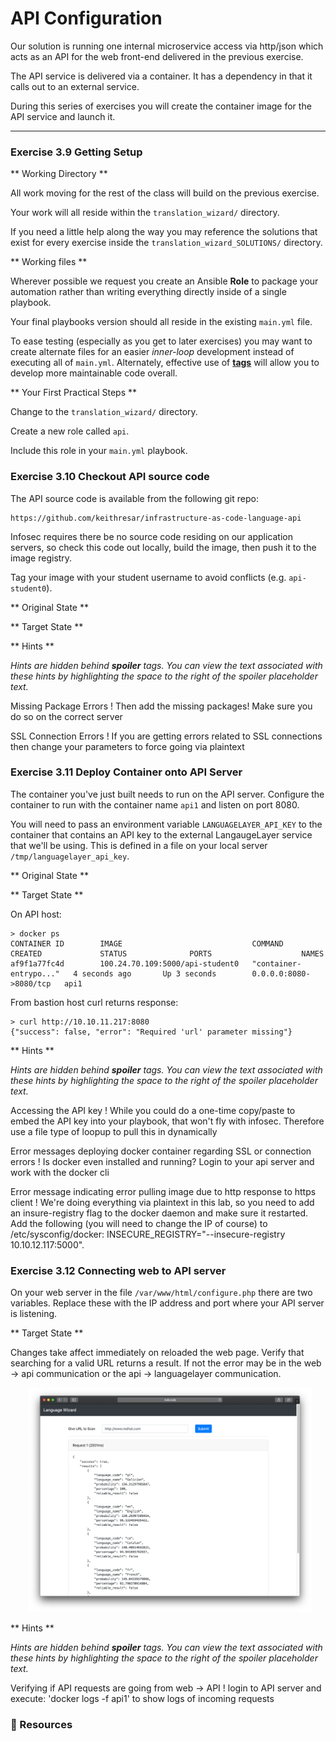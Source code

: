 # API Configuration

Our solution is running one internal microservice access via http/json which acts as an API
for the web front-end delivered in the previous exercise.

The API service is delivered via a container.  It has a dependency in that it calls out to an external
service.

During this series of exercises you will create the container image for the API service and launch it.

<hr>


### Exercise 3.9  Getting Setup

** Working Directory **

All work moving for the rest of the class will build on the previous exercise.

Your work will all reside within the `translation_wizard/` directory.

If you need a little help along the way you may reference the solutions that exist for every
exercise inside the `translation_wizard_SOLUTIONS/` directory.

** Working files **

Wherever possible we request you create an Ansible **Role** to package your automation rather than
writing everything directly inside of a single playbook.

Your final playbooks version should all reside in the existing `main.yml` file.

To ease testing (especially as you get to later exercises) you may want to create alternate files for
an easier *inner-loop* development instead of executing all of `main.yml`.  Alternately, effective use
of **[tags](https://docs.ansible.com/ansible/latest/user_guide/playbooks_tags.html)** will allow you to develop more maintainable code overall.

** Your First Practical Steps **

Change to the `translation_wizard/` directory.

Create a new role called `api`.

Include this role in your `main.yml` playbook.


### Exercise 3.10 Checkout API source code

The API source code is available from the following git repo:

```
https://github.com/keithresar/infrastructure-as-code-language-api
```

Infosec requires there be no source code residing on our application servers, so check this code
out locally, build the image, then push it to the image registry.

Tag your image with your student username to avoid conflicts (e.g. `api-student0`).


** Original State **


** Target State **


** Hints **

*Hints are hidden behind **spoiler** tags.  You can view the text associated with these hints by highlighting the space to the right of the *spoiler* placeholder text.*

Missing Package Errors
! Then add the missing packages!  Make sure you do so on the correct server

SSL Connection Errors
! If you are getting errors related to SSL connections then change your parameters to force going via plaintext


### Exercise 3.11 Deploy Container onto API Server

The container you've just built needs to run on the API server.
Configure the container to run with the container name `api1` and listen
on port 8080.

You will need to pass an environment variable `LANGUAGELAYER_API_KEY` to the container 
that contains an API key to the external LangaugeLayer service that we'll be using.
This is defined in a file on your local server `/tmp/languagelayer_api_key`.


** Original State **


** Target State **

On API host:

```
> docker ps
CONTAINER ID        IMAGE                             COMMAND                  CREATED             STATUS              PORTS                    NAMES
af9f1a77fc4d        100.24.70.109:5000/api-student0   "container-entrypo..."   4 seconds ago       Up 3 seconds        0.0.0.0:8080->8080/tcp   api1
```

From bastion host curl returns response:
```
> curl http://10.10.11.217:8080
{"success": false, "error": "Required 'url' parameter missing"}
```

** Hints **

*Hints are hidden behind **spoiler** tags.  You can view the text associated with these hints by highlighting the space to the right of the *spoiler* placeholder text.*

Accessing the API key
! While you could do a one-time copy/paste to embed the API key into your playbook, that won't fly with infosec.  Therefore use a file type of loopup to pull this in dynamically

Error messages deploying docker container regarding SSL or connection errors
! Is docker even installed and running?  Login to your api server and work with the docker cli

Error message indicating error pulling image due to http response to https client
! We're doing everything via plaintext in this lab, so you need to add an insure-registry flag to the docker daemon and make sure it restarted.  Add the following (you will need to change the IP of course) to /etc/sysconfig/docker: INSECURE_REGISTRY="--insecure-registry 10.10.12.117:5000".


### Exercise 3.12 Connecting web to API server

On your web server in the file `/var/www/html/configure.php` there are two variables.
Replace these with the IP address and port where your API server is listening.


** Target State **

Changes take affect immediately on reloaded the web page.
Verify that searching for a valid URL returns a result.  If not the error may be in the web -> api communication
or the api -> languagelayer communication.

<img src="/images/bootstrapping/web2.png" style="margin-left:2em;max-width:90%;">


** Hints **

*Hints are hidden behind **spoiler** tags.  You can view the text associated with these hints by highlighting the space to the right of the *spoiler* placeholder text.*


Verifying if API requests are going from web -> API
! login to API server and execute: 'docker logs -f api1' to show logs of incoming requests



### 📗 Resources


